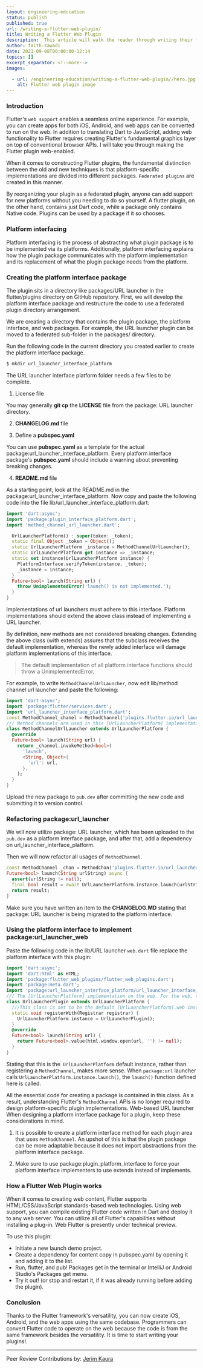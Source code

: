 ```yaml
---
layout: engineering-education
status: publish
published: true
url: /writing-a-flutter-web-plugin/
title: Writing a Flutter Web Plugin
description:  This article will walk the reader through writing their first web plugin in flutter.
author: faith-zawadi
date: 2021-09-08T00:00:00-12:14
topics: []
excerpt_separator: <!--more-->
images:

  - url: /engineering-education/writing-a-flutter-web-plugin//hero.jpg
    alt: Flutter web plugin image
---
```


### Introduction
Flutter's `web support` enables a seamless online experience. For example, you can create apps for both iOS, Android, and web apps can be converted to run on the web. In addition to translating Dart to JavaScript, adding web functionality to Flutter requires creating Flutter's fundamental graphics layer on top of conventional browser APIs. I will take you through making the Flutter plugin web-enabled.

When it comes to constructing Flutter plugins, the fundamental distinction between the old and new techniques is that platform-specific implementations are divided into different packages. `Federated plugins` are created in this manner. 

By reorganizing your plugin as a federated plugin, anyone can add support for new platforms without you needing to do so yourself. A flutter plugin, on the other hand, contains just Dart code, while a package only contains Native code. Plugins can be used by a package if it so chooses. 

### Platform interfacing
Platform interfacing is the process of abstracting what plugin package is to be implemented via its platforms. Additionally, platform interfacing explains how the plugin package communicates with the platform implementation and its replacement of what the plugin package needs from the platform.

### Creating the platform interface package
The plugin sits in a directory like packages/URL launcher in the flutter/plugins directory on GitHub repository. First, we will develop the platform interface package and restructure the code to use a federated plugin directory arrangement. 

We are creating a directory that contains the plugin package, the platform interface, and web packages. For example, the URL launcher plugin can be moved to a federated sub-folder in the packages/ directory. 

Run the following code in the current directory you created earlier to create the platform interface package.

```bash
$ mkdir url_launcher_interface_platform
```

The URL launcher interface platform folder needs a few files to be complete.

1. License file

You may generally **git cp** the **LICENSE** file from the package: URL launcher directory.

2. **CHANGELOG.md** file

3. Define a **pubspec.yaml**

You can use **pubspec.yaml** as a template for the actual package:url_launcher_interface_platform. Every platform interface package's **pubspec.yaml** should include a warning about preventing breaking changes.

4.  **README.md** file

As a starting point, look at the README.md in the package:url_launcher_interface_platform. Now copy and paste the following code into the file lib/url_launcher_interface_platform.dart:

```dart
import 'dart:async';
import 'package:plugin_interface_platform.dart';
import 'method_channel_url_launcher.dart';

  UrlLauncherPlatform() : super(token: _token);
  static final Object _token = Object();
  static UrlLauncherPlatform _instance = MethodChannelUrlLauncher();
  static UrlLauncherPlatform get instance => _instance;
  static set instance(UrlLauncherPlatform instance) {
    PlatformInterface.verifyToken(instance, _token);
    _instance = instance;
  }
  Future<bool> launch(String url) {
    throw UnimplementedError('launch() is not implemented.');
  }
}
```

Implementations of url launchers must adhere to this interface. Platform implementations should extend the above class instead of implementing a URL launcher.

By definition, new methods are not considered breaking changes. Extending the above class (with extends) assures that the subclass receives the default implementation, whereas the newly added interface will damage platform implementations of this interface.

> The default implementation of all platform interface functions should throw a UnimplementedError.

 For example, to write `MethodChannelUrlLauncher`, now edit lib/method channel url launcher and paste the following:

```dart
import 'dart:async';
import 'package:flutter/services.dart';
import 'url_launcher_interface_platform.dart';
const MethodChannel_chanel = MethodChannel('plugins.flutter.io/url_launcher');
/// Method channels are used in this [UrlLauncherPlatform] implementation.
class MethodChannelUrlLauncher extends UrlLauncherPlatform {
  @override
  Future<bool> launch(String url) {
    return _channel.invokeMethod<bool>(
      'launch',
      <String, Object>{
        'url': url,
      },
    );
  }
}
```

Upload the new package to `pub.dev` after committing the new code and submitting it to version control.

### Refactoring package:url_launcher
We will now utilize package: URL launcher, which has been uploaded to the `pub.dev` as a platform interface package, and after that, add a dependency on url_launcher_interface_platform.

Then we will now refactor all usages of `MethodChannel`.

```dart
const MethodChannel _chan = MethodChan('plugins.flutter.io/url_launcher');
Future<bool> launch(String urlString) async {
  assert(urlString != null);
  final bool result = await UrlLauncherPlatform.instance.launch(urlString);
  return result;
}
```

Make sure you have written an item to the **CHANGELOG.MD** stating that package: URL launcher is being migrated to the platform interface.

### Using the platform interface to implement package:url_launcher_web
Paste the following code in the lib/URL launcher `web.dart` file replace the platform interface with this plugin:

```Dart
import 'dart:async';
import 'dart:html' as HTML;
import 'package:flutter_web_plugins/flutter_web_plugins.dart';
import 'package:meta.dart';
import 'package:url_launcher_interface_platform/url_launcher_interface_platform.dart';
/// The [UrlLauncherPlatform] implementation on the web. For the web, this class implements the package:url launcher functionality.
class UrlLauncherPlugin extends UrlLauncherPlatform {
  ///This class is set to be the default [UrlLauncherPlatform].web instance.
  static void registerWith(Registrar registrar) {
    UrlLauncherPlatform.instance = UrlLauncherPlugin();
  }
  @override
  Future<bool> launch(String url) {
    return Future<bool>.value(html.window.open(url, '') != null);
  }
}
```

Stating that this is the` UrlLauncherPlatform` default instance, rather than registering a `MethodChannel`, makes more sense. When `package:url` launcher calls `UrlLauncherPlatform.instance.launch()`, the `launch()` function defined here is called.

All the essential code for creating a package is contained in this class. As a result, understanding Flutter's `MethodChannel` APIs is no longer required to design platform-specific plugin implementations. Web-based URL launcher When designing a platform interface package for a plugin, keep these considerations in mind.

1. It is possible to create a platform interface method for each plugin area that uses `MethodChannel`. An upshot of this is that the plugin package can be more adaptable because it does not import abstractions from the platform interface package.

2. Make sure to use package:plugin_platform_interface to force your platform interface implementers to use extends instead of implements.

### How a Flutter Web Plugin works
When it comes to creating web content, Flutter supports HTML/CSS/JavaScript standards-based web technologies. Using web support, you can compile existing Flutter code written in Dart and deploy it to any web server. You can utilize all of Flutter's capabilities without installing a plug-in. Web Flutter is presently under technical preview.

To use this plugin:
- Initiate a new launch demo project.
- Create a dependency for content copy in pubspec.yaml by opening it and adding it to the list.
- Run, flutter, and pub! Packages get in the terminal or IntelliJ or Android Studio's Packages get menu.
- Try it out! (or stop and restart it, if it was already running before adding the plugin).

### Conclusion
Thanks to the Flutter framework's versatility, you can now create iOS, Android, and the web apps using the same codebase. Programmers can convert Flutter code to operate on the web because the code is from the same framework besides the versatility. It is time to start writing your plugins!.

---
Peer Review Contributions by: [Jerim Kaura](/engineering-education/authors/jerim-kaura/)
